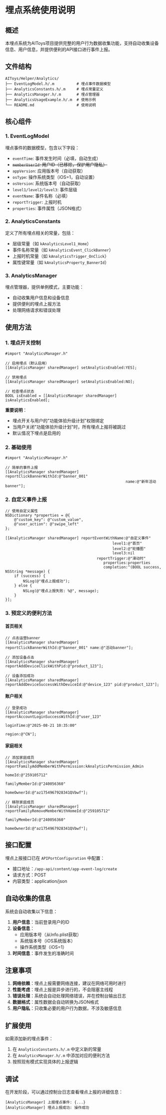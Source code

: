 # 埋点系统使用说明

## 概述

本埋点系统为AIToys项目提供完整的用户行为数据收集功能，支持自动收集设备信息、用户信息，并提供便利的API接口进行事件上报。

## 文件结构

```
AIToys/Helper/Analytics/
├── EventLogModel.h/.m          # 埋点事件数据模型
├── AnalyticsConstants.h/.m     # 埋点常量定义
├── AnalyticsManager.h/.m       # 埋点管理器
├── AnalyticsUsageExample.h/.m  # 使用示例
└── README.md                   # 使用说明
```

## 核心组件

### 1. EventLogModel
埋点事件的数据模型，包含以下字段：
- `eventTime`: 事件发生时间（必填，自动生成）
- ~~`memberUserId`: 用户ID（已移除，保护用户隐私）~~
- `appVersion`: 应用版本号（自动获取）
- `osType`: 操作系统类型（iOS=1，自动设置）
- `osVersion`: 系统版本号（自动获取）
- `level1/level2/level3`: 事件层级
- `eventName`: 事件名称（必填）
- `reportTrigger`: 上报时机
- `properties`: 事件属性（JSON格式）

### 2. AnalyticsConstants
定义了所有埋点相关的常量，包括：
- 层级常量（如 `kAnalyticsLevel1_Home`）
- 事件名称常量（如 `kAnalyticsEvent_ClickBanner`）
- 上报时机常量（如 `kAnalyticsTrigger_OnClick`）
- 属性键常量（如 `kAnalyticsProperty_BannerId`）

### 3. AnalyticsManager
埋点管理器，提供单例模式，主要功能：
- 自动收集用户信息和设备信息
- 提供便利的埋点上报方法
- 处理网络请求和错误处理

## 使用方法

### 1. 埋点开关控制

```objc
#import "AnalyticsManager.h"

// 启用埋点（默认启用）
[[AnalyticsManager sharedManager] setAnalyticsEnabled:YES];

// 禁用埋点
[[AnalyticsManager sharedManager] setAnalyticsEnabled:NO];

// 检查埋点状态
BOOL isEnabled = [[AnalyticsManager sharedManager] isAnalyticsEnabled];
```

**重要说明**：
- 埋点开关与用户的"功能体验升级计划"权限绑定
- 当用户关闭"功能体验升级计划"时，所有埋点上报将被跳过
- 默认情况下埋点是启用的

### 2. 基础使用

```objc
#import "AnalyticsManager.h"

// 简单的事件上报
[[AnalyticsManager sharedManager] reportClickBannerWithId:@"banner_001" 
                                                      name:@"新年活动banner"];
```

### 2. 自定义事件上报

```objc
// 使用自定义属性
NSDictionary *properties = @{
    @"custom_key": @"custom_value",
    @"user_action": @"swipe_left"
};

[[AnalyticsManager sharedManager] reportEventWithName:@"自定义事件"
                                                level1:@"首页"
                                                level2:@"轮播图"
                                                level3:nil
                                         reportTrigger:@"滑动时"
                                            properties:properties
                                            completion:^(BOOL success, NSString *message) {
    if (success) {
        NSLog(@"埋点上报成功");
    } else {
        NSLog(@"埋点上报失败: %@", message);
    }
}];
```

### 3. 预定义的便利方法

#### 首页相关
```objc
// 点击运营banner
[[AnalyticsManager sharedManager] reportClickBannerWithId:@"banner_001" name:@"活动banner"];

// 添加设备点击
[[AnalyticsManager sharedManager] reportAddDeviceClickWithPid:@"product_123"];

// 设备添加成功
[[AnalyticsManager sharedManager] reportAddDeviceSuccessWithDeviceId:@"device_123" pid:@"product_123"];
```

#### 账户相关
```objc
// 登录成功
[[AnalyticsManager sharedManager] reportAccountLoginSuccessWithId:@"user_123"
                                                        loginTime:@"2025-08-21 10:35:00"
                                                           region:@"CN"];
```

#### 家庭相关
```objc
// 添加家庭成员
[[AnalyticsManager sharedManager] reportFamilyAddMemberWithPermission:kAnalyticsPermission_Admin
                                                                homeId:@"259105712"
                                                       familyMemberId:@"240056360"
                                                          homeOwnerId:@"az1754967928341QVbwf"];

// 移除家庭成员
[[AnalyticsManager sharedManager] reportFamilyRemoveMemberWithHomeId:@"259105712"
                                                     familyMemberId:@"240056360"
                                                        homeOwnerId:@"az1754967928341QVbwf"];
```

## 接口配置

埋点上报接口已在 `APIPortConfiguration` 中配置：
- 接口地址：`/app-api/content/app-event-log/create`
- 请求方式：POST
- 内容类型：application/json

## 自动收集的信息

系统会自动收集以下信息：
1. **用户信息**：当前登录用户的ID
2. **设备信息**：
   - 应用版本号（从Info.plist获取）
   - 系统版本号（iOS系统版本）
   - 操作系统类型（iOS=1）
3. **时间信息**：事件发生的准确时间

## 注意事项

1. **网络依赖**：埋点上报需要网络连接，建议在网络可用时进行
2. **性能考虑**：埋点上报是异步进行的，不会阻塞主线程
3. **错误处理**：系统会自动处理网络错误，并在控制台输出日志
4. **数据格式**：属性数据会自动转换为JSON格式
5. **用户隐私**：只收集必要的用户行为数据，不涉及敏感信息

## 扩展使用

如需添加新的埋点事件：
1. 在 `AnalyticsConstants.h/.m` 中定义新的常量
2. 在 `AnalyticsManager.h/.m` 中添加对应的便利方法
3. 按照现有模式实现具体的上报逻辑

## 调试

在开发阶段，可以通过控制台日志查看埋点上报的详细信息：
```
[AnalyticsManager] 上报埋点事件: {...}
[AnalyticsManager] 埋点上报成功: 操作成功
```
